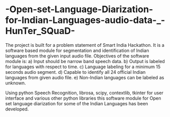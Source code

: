 # -Open-set-Language-Diarization-for-Indian-Languages-audio-data-_-HunTer_SQuaD-

The project is built for a problem statement of Smart India Hackathon. It is a software based module for segmentation and identification of Indian languages from the given input audio file. Objectives of the software module is: a) Input should be narrow band speech data. b) Output is labeled for languages with respect to time. c) Language labeling for a minimum 15 seconds audio segment. d) Capable to identify all 24 official Indian languages from given audio file. e) Non-Indian languages can be labeled as unknown.

Using python Speech Recognition, librosa, scipy, contextlib, tkinter for user interface and various other python libraries this software module for Open set language diarization for some of the Indian Languages has been developed. 
